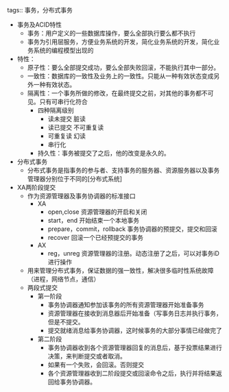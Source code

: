 tags:: 事务，分布式事务

- 事务及ACID特性
	- 事务：用户定义的一些数据库操作，要么全部执行要么都不执行
	- 事务为引用层服务，方便业务系统的开发，简化业务系统的开发，简化业务系统的编程模型出现的
- 特性：
	- 原子性：要么全部提交成功，要么全部失败回滚，不能执行其中一部分。
	- 一致性：数据库的一致性及业务上的一致性。只能从一种有效状态变成另外一种有效状态。
	- 隔离性：一个事务所做的修改，在最终提交之前，对其他的事务都不可见。只有可串行化符合
		- 四种隔离级别
			- 读未提交 脏读
			- 读已提交 不可重复读
			- 可重复读 幻读
			- 串行化
		- 持久性：事务被提交了之后，他的改变是永久的。
- 分布式事务
	- 分布式事务是指事务的参与者、支持事务的服务器、资源服务器以及事务管理器分别位于不同的[分布式系统]
- XA两阶段提交
	- 作为资源管理器及事务协调器的标准接口
		- XA
			- open,close 资源管理器的开启和关闭
			- start，end 开始结束一个本地事务
			- prepare，commit，rollback 事务协调器的预提交，提交和回滚
			- recover 回滚一个已经预提交的事务
		- AX
			- reg，unreg 资源管理器的注册。动态注册了之后，可以对事务iD进行操作
	- 用来管理分布式事务，保证数据的强一致性，解决很多临时性系统故障（进程，网络节点，通信）
	- 两段式提交
		- 第一阶段
			- 事务协调器通知参加该事务的所有资源管理器开始准备事务
			- 资源管理器在接收到消息器后开始准备（写事务日志并执行事务，但是不提交。
			- 提交就绪消息给事务协调器，这时候事务的大部分事情已经做完了
		- 第二阶段
			- 事务协调器收到各个资源管理器回复的消息后，基于投票结果进行决策，来判断提交或者取消。
			- 如果有一个失败，会回滚。否则提交
			- 各个资源管理器收到二阶段提交或回滚命令之后，执行并将结果返回给事务协调器。
